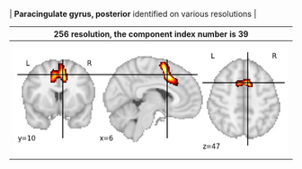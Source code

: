 


| **Paracingulate gyrus, posterior** identified on various resolutions |

| 256 resolution, the component index number is 39|  
|:---:|  
| ![Component 256](../256/final/39.jpg "From component 256: Paracingulate gyrus, posterior") |